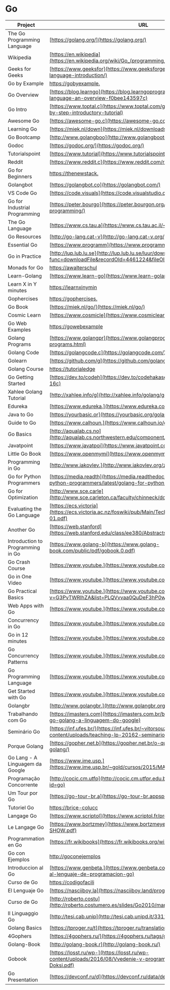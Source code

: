 # Go

| Project                           | URL                                                                                                                       | Language |
|-----------------------------------|----------------------------------------------------------------------------------------------------------------------------------|----------|
| The Go Programming Language       | [https://golang.org/](https://golang.org/)                                                                                       | EN       |
| Wikipedia                         | [https://en.wikipedia](https://en.wikipedia.org/wiki/Go_(programming_language))                                                  | EN       |
| Geeks for Geeks                   | [https://www.geeksfor](https://www.geeksforgeeks.org/go-programming-language-introduction/)                                      | EN       |
| Go by Example                     | [https://gobyexample.](https://gobyexample.com/)                                                                                 | EN       |
| Go Overview                       | [https://blog.learngo](https://blog.learngoprogramming.com/about-go-language-an-overview-f0bee143597c)                           | EN       |
| Go Intro                          | [https://www.toptal.c](https://www.toptal.com/go/go-programming-a-step-by-step-introductory-tutorial)                            | EN       |
| Awesome Go                        | [https://awesome-go.c](https://awesome-go.com/)                                                                                  | EN       |
| Learning Go                       | [https://miek.nl/down](https://miek.nl/downloads/2015/go.pdf)                                                                    | EN       |
| Go Bootcamp                       | [http://www.golangboo](http://www.golangbootcamp.com/book/frontmatter)                                                           | EN       |
| Godoc                             | [https://godoc.org/](https://godoc.org/)                                                                                         | EN       |
| Tutorialspoint                    | [https://www.tutorial](https://www.tutorialspoint.com/go/)                                                                       | EN       |
| Reddit                            | [https://www.reddit.c](https://www.reddit.com/r/golang/)                                                                         | EN       |
| Go for Beginners                  | [https://thenewstack.](https://thenewstack.io/the-new-stack-intros-go-programming-for-beginners/)                                | EN       |
| Golangbot                         | [https://golangbot.co](https://golangbot.com/)                                                                                   | EN       |
| VS Code Go                        | [https://code.visuals](https://code.visualstudio.com/docs/languages/go)                                                          | EN       |
| Go for Industrial Programming     | [https://peter.bourgo](https://peter.bourgon.org/go-for-industrial-programming/)                                                 | EN       |
| The Go Language                   | [https://www.cs.tau.a](https://www.cs.tau.ac.il/~msagiv/courses/pl16/go.pdf)                                                     | EN       |
| Go Resources                      | [http://go-lang.cat-v](http://go-lang.cat-v.org/)                                                                                | EN       |
| Essential Go                      | [https://www.programm](https://www.programming-books.io/essential/go/)                                                           | EN       |
| Go in Practice                    | [http://lup.lub.lu.se](http://lup.lub.lu.se/luur/download?func=downloadFile&recordOId=4461224&fileOId=4461233)                   | EN       |
| Monads for Go                     | [https://awalterschul](https://awalterschulze.github.io/blog/post/monads-for-goprogrammers/)                                     | EN       |
| Learn-Golang                      | [https://www.learn-go](https://www.learn-golang.org/g)                                                                           | EN       |
| Learn X in Y minutes              | [https://learnxinymin](https://learnxinyminutes.com/docs/go/)                                                                    | EN       |
| Gophercises                       | [https://gophercises.](https://gophercises.com/)                                                                                 | EN       |
| Go Book                           | [https://miek.nl/go/](https://miek.nl/go/)                                                                                       | EN       |
| Cosmic Learn                      | [https://www.cosmicle](https://www.cosmiclearn.com/go/)                                                                          | EN       |
| Go Web Examples                   | [https://gowebexample](https://gowebexamples.com/)                                                                               | EN       |
| Golang Programs                   | [https://www.golangpr](https://www.golangprograms.com/advance-programs.html)                                                     | EN       |
| Golang Code                       | [https://golangcode.c](https://golangcode.com/)                                                                                  | EN       |
| Golearn                           | [https://github.com/g](https://github.com/golang/go/wiki/Learn)                                                                  | EN       |
| Golang Course                     | [https://tutorialedge](https://tutorialedge.net/course/golang/)                                                                  | EN       |
| Go Getting Started                | [https://dev.to/codeh](https://dev.to/codehakase/golang---getting-started-16c)                                                   | EN       |
| Xahlee Golang Tutorial            | [http://xahlee.info/g](http://xahlee.info/golang/golang_index.html)                                                              | EN       |
| Edureka                           | [https://www.edureka.](https://www.edureka.co/blog/golang-tutorial/)                                                             | EN       |
| Java to Go                        | [https://yourbasic.or](https://yourbasic.org/golang/go-java-tutorial/)                                                           | EN       |
| Guide to Go                       | [https://www.calhoun.](https://www.calhoun.io/guide-to-go/)                                                                      | EN       |
| Go Basics                         | [http://aqualab.cs.no](http://aqualab.cs.northwestern.edu/component/attachments/download/531)                                    | EN       |
| Javatpoint                        | [https://www.javatpoi](https://www.javatpoint.com/go-tutorial)                                                                   | EN       |
| Little Go Book                    | [https://www.openmymi](https://www.openmymind.net/assets/go/go.pdf)                                                              | EN       |
| Programming in Go                 | [http://www.iakovlev.](http://www.iakovlev.org/zip/go.pdf)                                                                       | EN       |
| Go for Python Programmers         | [https://media.readth](https://media.readthedocs.org/pdf/golang-for-python-programmers/latest/golang-for-python-programmers.pdf) | EN       |
| Go for Optimization               | [http://www.sce.carle](http://www.sce.carleton.ca/faculty/chinneck/docs/GoForOptimization.pdf)                                   | EN       |
| Evaluating the Go Language        | [https://ecs.victoria](https://ecs.victoria.ac.nz/foswiki/pub/Main/TechnicalReportSeries/ECSTR11-01.pdf)                         | EN       |
| Another Go                        | [https://web.stanford](https://web.stanford.edu/class/ee380/Abstracts/100428-pike-stanford.pdf)                                  | EN       |
| Introduction to Programming in Go | [https://www.golang-b](https://www.golang-book.com/public/pdf/gobook.0.pdf)                                                      | EN       |
| Go Crash Course                   | [https://www.youtube.](https://www.youtube.com/watch?v=SqrbIlUwR0U)                                                              | EN       |
| Go in One Video                   | [https://www.youtube.](https://www.youtube.com/watch?v=CF9S4QZuV30)                                                              | EN       |
| Go Practical Basics               | [https://www.youtube.](https://www.youtube.com/watch?v=G3PvTWRIhZA&list=PLQVvvaa0QuDeF3hP0wQoSxpkqgRcgxMqX)                      | EN       |
| Web Apps with Go                  | [https://www.youtube.](https://www.youtube.com/watch?v=Vlie-srOU8c)                                                              | EN       |
| Concurrency in Go                 | [https://www.youtube.](https://www.youtube.com/watch?v=LvgVSSpwND8)                                                              | EN       |
| Go in 12 minutes                  | [https://www.youtube.](https://www.youtube.com/watch?v=C8LgvuEBraI)                                                              | EN       |
| Go Concurrency Patterns           | [https://www.youtube.](https://www.youtube.com/watch?v=f6kdp27TYZs)                                                              | EN       |
| Go Programming Language           | [https://www.youtube.](https://www.youtube.com/watch?v=rKnDgT73v8s)                                                              | EN       |
| Get Started with Go               | [https://www.youtube.](https://www.youtube.com/watch?v=2KmHtgtEZ1s)                                                              | EN       |
| Golangbr                          | [http://www.golangbr.](http://www.golangbr.org/)                                                                                 | PT       |
| Trabalhando com Go                | [https://imasters.com](https://imasters.com.br/back-end/trabalhando-com-go-golang-a-linguagem-do-google)                         | PT       |
| Seminário Go                      | [https://inf.ufes.br/](https://inf.ufes.br/~vitorsouza/wp-content/uploads/teaching-lp-20162-seminario-go.pdf)                    | PT       |
| Porque Golang                     | [https://gopher.net.b](https://gopher.net.br/o-que-e-e-por-que-go-golang/)                                                       | PT       |
| Go Lang - A Linguagem da Google   | [https://www.ime.usp.](https://www.ime.usp.br/~gold/cursos/2015/MAC5742/reports/GoLang.pdf)                                      | PT       |
| Programação Concorrente           | [http://cocic.cm.utfp](http://cocic.cm.utfpr.edu.br/progconcorrente/doku.php?id=go)                                              | PT       |
| Um Tour por Go                    | [https://go-tour-br.a](https://go-tour-br.appspot.com/welcome/1)                                                                 | PT       |
| Tutoriel Go                       | [https://brice-colucc](https://brice-colucci.developpez.com/tutoriels/go/tutoriel-programmation/)                                | FR  |
| Langage Go                        | [https://www.scriptol](https://www.scriptol.fr/programmation/go.php)                                                             | FR  |
| Le Langage Go                     | [https://www.bortzmey](https://www.bortzmeyer.org/files/go-lang-intro-SHOW.pdf)                                                  | FR  |
| Programmation en Go               | [https://fr.wikibooks](https://fr.wikibooks.org/wiki/Programmation_en_Go)                                                        | FR  |
| Go con Ejemplos                   | [http://goconejemplos](http://goconejemplos.com/)                                                                                | ES       |
| Introduccion al Go                | [https://www.genbeta.](https://www.genbeta.com/desarrollo/introduccion-al-lenguaje-de-programacion-go)                           | ES       |
| Curso de Go                       | [https://codigofacili](https://codigofacilito.com/cursos/go)                                                                     | ES       |
| El Lenguaje Go                    | [https://nasciiboy.la](https://nasciiboy.land/prog/tgpl/)                                                                        | ES       |
| Curso de Go                       | [http://roberto.costu](http://roberto.costumero.es/slides/Go2010/manual_go.pdf)                                                  | ES       |
| Il Linguaggio Go                  | [http://tesi.cab.unip](http://tesi.cab.unipd.it/33111/1/Tesina_562011.pdf)                                                       | IT       |
| Golang Basics                     | [https://tproger.ru/t](https://tproger.ru/translations/golang-basics/)                                                           | RU       |
| 4Gophers                          | [https://4gophers.ru/](https://4gophers.ru/tags/golang/)                                                                         | RU       |
| Golang-Book                       | [http://golang-book.r](http://golang-book.ru/)                                                                                   | RU       |
| Gobook                            | [https://losst.ru/wp-](https://losst.ru/wp-content/uploads/2016/08/Vvedenie-v-programmirovanie-na-Go-Keleb-Doksi.pdf)            | RU       |
| Go Presentation                   | [https://devconf.ru/d](https://devconf.ru/data/devconf2016/ppt/185.pdf)                                                          | RU       |
